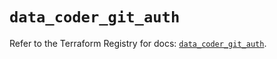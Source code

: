 # `data_coder_git_auth`

Refer to the Terraform Registry for docs: [`data_coder_git_auth`](https://registry.terraform.io/providers/coder/coder/0.13.0/docs/data-sources/git_auth).
